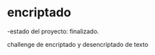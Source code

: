 <h1>encriptado</h1>

-estado del proyecto: finalizado.

challenge de encriptado y desencriptado de texto
